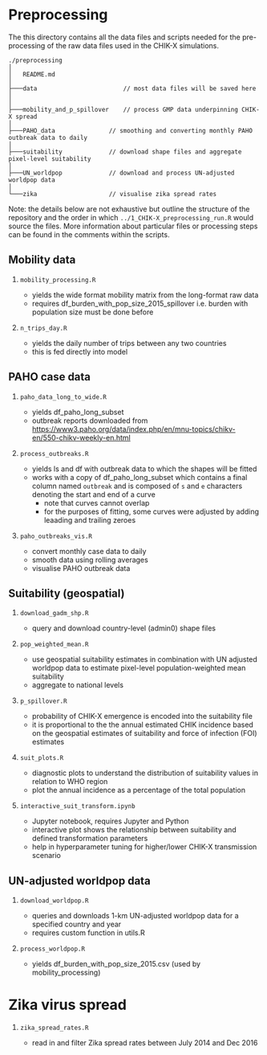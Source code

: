 # Preprocessing

The this directory contains all the data files and scripts needed for the pre-processing of the raw data files used in the CHIK-X simulations. 

```
./preprocessing
│
│   README.md
│
├───data                        // most data files will be saved here 
│
│
├───mobility_and_p_spillover    // process GMP data underpinning CHIK-X spread
│
├───PAHO_data               // smoothing and converting monthly PAHO outbreak data to daily 
│
├───suitability             // download shape files and aggregate pixel-level suitability 
│
├───UN_worldpop             // download and process UN-adjusted worldpop data
│
└───zika                    // visualise zika spread rates 
```


Note: the details below are not exhaustive but outline the structure of the repository and the order in which `../1_CHIK-X_preprocessing_run.R` would source the files. More information about particular files or processing steps can be found in the comments within the scripts. 



## Mobility data

1) `mobility_processing.R`

    - yields the wide format mobility matrix from the long-format raw data
    - requires df_burden_with_pop_size_2015_spillover i.e. burden with population size must be done before

2) `n_trips_day.R`

    - yields the daily number of trips between any two countries 
    - this is fed directly into model



## PAHO case data

1) `paho_data_long_to_wide.R`

    - yields df_paho_long_subset
    - outbreak reports downloaded from https://www3.paho.org/data/index.php/en/mnu-topics/chikv-en/550-chikv-weekly-en.html

1) `process_outbreaks.R`

    - yields ls and df with outbreak data to which the shapes will be fitted
    - works with a copy of df_paho_long_subset which contains a final column named `outbreak` and is composed of `s` and `e` characters denoting the start and end of a curve
        - note that curves cannot overlap
        - for the purposes of fitting, some curves were adjusted by adding leaading and trailing zeroes

1) `paho_outbreaks_vis.R`

    - convert monthly case data to daily 
    - smooth data using rolling averages 
    - visualise PAHO outbreak data 



## Suitability (geospatial) 

1) `download_gadm_shp.R`

    - query and download country-level (admin0) shape files 

1) `pop_weighted_mean.R` 

    - use geospatial suitability estimates in combination with UN adjusted worldpop data to estimate pixel-level population-weighted mean suitability
    - aggregate to national levels 

1) `p_spillover.R`

    - probability of CHIK-X emergence is encoded into the suitability file
    - it is proportional to the the annual estimated CHIK incidence based on the geospatial estimates of suitability and force of infection (FOI) estimates

1) `suit_plots.R`

    - diagnostic plots to understand the distribution of suitability values in relation to WHO region
    - plot the annual incidence as a percentage of the total population 

1) `interactive_suit_transform.ipynb`

    - Jupyter notebook, requires Jupyter and Python 
    - interactive plot shows the relationship between suitability and defined transformation parameters  
    - help in hyperparameter tuning for higher/lower CHIK-X transmission scenario 



## UN-adjusted worldpop data

1) `download_worldpop.R`

    - queries and downloads 1-km UN-adjusted worldpop data for a specified country and year
    - requires custom function in utils.R

2) `process_worldpop.R`

    - yields df_burden_with_pop_size_2015.csv (used by mobility_processing)



# Zika virus spread 

1) `zika_spread_rates.R`

    - read in and filter Zika spread rates between July 2014 and Dec 2016 

